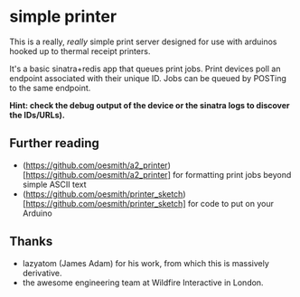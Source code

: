 # simple printer

This is a really, *really* simple print server designed for use with arduinos
hooked up to thermal receipt printers.

It's a basic sinatra+redis app that queues print jobs.  Print devices poll an
endpoint associated with their unique ID.  Jobs can be queued by POSTing to
the same endpoint.

__Hint: check the debug output of the device or the sinatra logs to discover
the IDs/URLs).__

## Further reading

- (https://github.com/oesmith/a2_printer)[https://github.com/oesmith/a2_printer]
  for formatting print jobs beyond simple ASCII text
- (https://github.com/oesmith/printer_sketch)[https://github.com/oesmith/printer_sketch]
  for code to put on your Arduino

## Thanks

- lazyatom (James Adam) for his work, from which this is massively
  derivative.
- the awesome engineering team at Wildfire Interactive in London.

